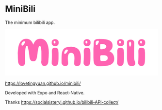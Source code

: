 # MiniBili

The minimum bilibili app.

![minibili](./docs/minibili.png)

https://lovetingyuan.github.io/minibili/

Developed with Expo and React-Native.

Thanks https://socialsisteryi.github.io/bilibili-API-collect/
